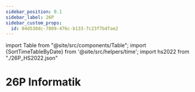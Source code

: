 ```yaml
---
sidebar_position: 0.1
sidebar_label: 26P
sidebar_custom_props:
  id: 04d530dc-7809-476c-b133-7c23f7bdfae2
---
```


import Table from "@site/src/components/Table";
import {SortTimeTableByDate} from '@site/src/helpers/time';
import hs2022 from "./26P_HS2022.json"

# 26P Informatik

<Table
  header={["Datum", "Thema", "Inhalt"]}
  compact
  selectable
  rows={hs2022}
  order={SortTimeTableByDate}
/>
